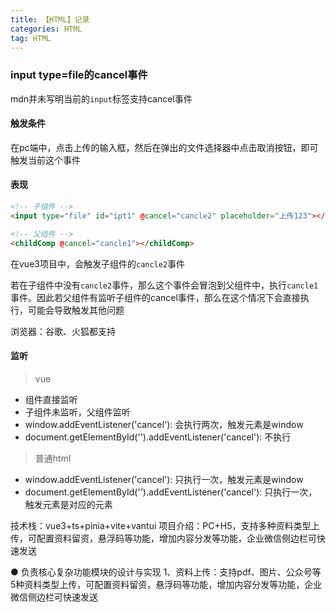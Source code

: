```yaml
---
title: 【HTML】记录
categories: HTML
tag: HTML
---
```


### input type=file的cancel事件

mdn并未写明当前的`input`标签支持cancel事件

#### 触发条件

在pc端中，点击上传的输入框，然后在弹出的文件选择器中点击取消按钮，即可触发当前这个事件

#### 表现

``` html
<!-- 子组件 -->
<input type="file" id="ipt1" @cancel="cancle2" placeholder="上传123"></input>

<!-- 父组件 -->
<childComp @cancel="cancle1"></childComp>
```

在vue3项目中，会触发子组件的`cancle2`事件

若在子组件中没有`cancle2`事件，那么这个事件会冒泡到父组件中，执行`cancle1`事件。因此若父组件有监听子组件的cancel事件，那么在这个情况下会直接执行，可能会导致触发其他问题

浏览器：谷歌、火狐都支持

#### 监听

> vue
- 组件直接监听
- 子组件未监听，父组件监听
- window.addEventListener('cancel'): 会执行两次，触发元素是window
- document.getElementById('').addEventListener('cancel'): 不执行

> 普通html
- window.addEventListener('cancel'): 只执行一次，触发元素是window
- document.getElementById('').addEventListener('cancel'): 只执行一次，触发元素是对应的元素

技术栈：vue3+ts+pinia+vite+vantui
项目介绍：PC+H5，支持多种资料类型上传，可配置资料留资，悬浮码等功能，增加内容分发等功能，企业微信侧边栏可快速发送

● 负责核心复杂功能模块的设计与实现
1、资料上传：支持pdf、图片、公众号等5种资料类型上传，可配置资料留资，悬浮码等功能，增加内容分发等功能，企业微信侧边栏可快速发送